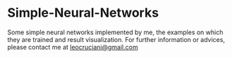 # Simple-Neural-Networks
Some simple neural networks implemented by me, the examples on which they are trained and result visualization.
For further information or advices, please contact me at leocruciani@gmail.com
